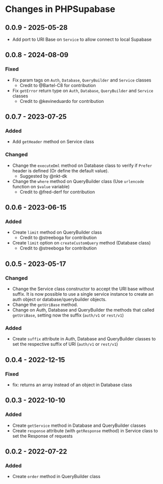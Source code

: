 # Changes in PHPSupabase #

## 0.0.9 - 2025-05-28

- Add port to URI Base on `Service` to allow connect to local Supabase

## 0.0.8 - 2024-08-09

### Fixed

- Fix param tags on `Auth`, `Database`, `QueryBuilder` and `Service` classes
    - Credit to @Bartel-C8 for contribution
- Fix `getError` return type on `Auth`, `Database`, `QueryBuilder` and `Service` classes
    - Credit to @kevineduardo for contribution

## 0.0.7 - 2023-07-25

### Added

- Add `getHeader` method on Service class

### Changed

- Change the `executeDml` method on Database class to verify if `Prefer` header is defined (Or define the default value).
    - Suggested by @nkt-dk
- Change the `where` method on QueryBuilder class (Use `urlencode` function on `$value` variable)
    - Credit to @fred-derf for contribution

## 0.0.6 - 2023-06-15

### Added

- Create `limit` method on QueryBuilder class
    - Credit to @streeboga for contribution
- Create `limit` option on `createCustomQuery` method (Database class)
    - Credit to @streeboga for contribution

## 0.0.5 - 2023-05-17

### Changed

- Change the Service class constructor to accept the URI base without suffix. It is now possible to use a single service instance to create an auth object or database/querybuilder objects.
- Change the `getUriBase` method.
- Change on Auth, Database and QueryBuilder the methods that called `getUriBase`, setting now the suffix (`auth/v1` or `rest/v1`)

### Added

- Create `suffix` attribute in Auth, Database and QueryBuilder classes to set the respective suffix of URI (`auth/v1` or `rest/v1`)


## 0.0.4 - 2022-12-15

### Fixed

- fix: returns an array instead of an object in Database class

## 0.0.3 - 2022-10-10

### Added

- Create `getService` method in Database and QueryBuilder classes
- Create `response` attribute (with `getResponse` method) in Service class to set the Response of requests

## 0.0.2 - 2022-07-22

### Added

- Create `order` method in QueryBuilder class